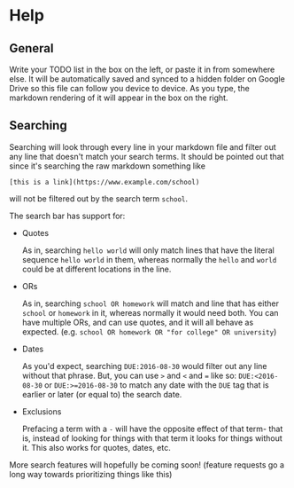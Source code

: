 # Help

## General

Write your TODO list in the box on the left, or paste it in from somewhere else. It will be automatically saved and synced to a hidden folder on Google Drive so this file can follow you device to device. As you type, the markdown rendering of it will appear in the box on the right.

## Searching

Searching will look through every line in your markdown file and filter out any line that doesn't match your search terms. It should be pointed out that since it's searching the raw markdown something like

```
[this is a link](https://www.example.com/school)
```

will not be filtered out by the search term `school`.

The search bar has support for:

- Quotes

    As in, searching `hello world` will only match lines that have the literal sequence `hello world` in them, whereas normally the `hello` and `world` could be at different locations in the line.

- ORs

    As in, searching `school OR homework` will match and line that has either `school` or `homework` in it, whereas normally it would need both. You can have multiple ORs, and can use quotes, and it will all behave as expected. (e.g. `school OR homework OR "for college" OR university`)

- Dates

    As you'd expect, searching `DUE:2016-08-30` would filter out any line without that phrase. But, you can use `>` and `<` and `=` like so: `DUE:<2016-08-30` or `DUE:>=2016-08-30` to match any date with the `DUE` tag that is earlier or later (or equal to) the search date.

- Exclusions

    Prefacing a term with a `-` will have the opposite effect of that term- that is, instead of looking for things with that term it looks for things without it. This also works for quotes, dates, etc.

More search features will hopefully be coming soon! (feature requests go a long way towards prioritizing things like this)
